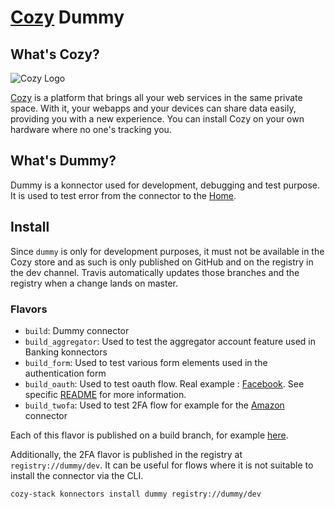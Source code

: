 [Cozy][cozy] Dummy
=======================================

What's Cozy?
------------

![Cozy Logo](https://cdn.rawgit.com/cozy/cozy-guidelines/master/templates/cozy_logo_small.svg)

[Cozy] is a platform that brings all your web services in the same private space. With it, your webapps and your devices can share data easily, providing you with a new experience. You can install Cozy on your own hardware where no one's tracking you.

What's Dummy?
--------------------------

Dummy is a konnector used for development, debugging and test purpose. It is used to test error from the connector to the [Home][].

Install
-------

Since `dummy` is only for development purposes, it must not be available in the Cozy store and as such is only published
on GitHub and on the registry in the dev channel. Travis automatically updates those branches and the registry when a
change lands on master.

### Flavors

- `build`: Dummy connector
- `build_aggregator`: Used to test the aggregator account feature used in Banking konnectors
- `build_form`: Used to test various form elements used in the authentication form
- `build_oauth`: Used to test oauth flow. Real example : [Facebook](https://github.com/konnectors/cozy-konnector-facebook/). See specific [README](./flavours/oauth/README.md) for more information.
- `build_twofa`: Used to test 2FA flow for example for the [Amazon](https://github.com/konnectors/amazon) connector

Each of this flavor is published on a build branch, for example [here](https://github.com/konnectors/dummy/tree/build_twofa).

Additionally, the 2FA flavor is published in the registry at `registry://dummy/dev`. It can be useful for flows
where it is not suitable to install the connector via the CLI.

```bash
cozy-stack konnectors install dummy registry://dummy/dev
```

[cozy]: https://cozy.io "Cozy Cloud"
[Home]: https://github.com/cozy/cozy-home
